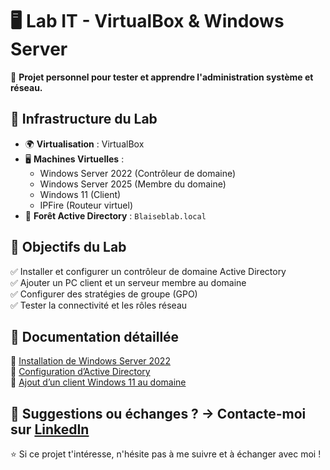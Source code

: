 # 🖥️ Lab IT - VirtualBox & Windows Server  
🚀 **Projet personnel pour tester et apprendre l'administration système et réseau.**  

## 🔧 **Infrastructure du Lab**  
- 🌍 **Virtualisation** : VirtualBox  
- 🖥️ **Machines Virtuelles** :  
  - Windows Server 2022 (Contrôleur de domaine)  
  - Windows Server 2025 (Membre du domaine)  
  - Windows 11 (Client)  
  - IPFire (Routeur virtuel)  
- 🏢 **Forêt Active Directory** : `Blaiseblab.local`  

## 📌 **Objectifs du Lab**  
✅ Installer et configurer un contrôleur de domaine Active Directory  
✅ Ajouter un PC client et un serveur membre au domaine  
✅ Configurer des stratégies de groupe (GPO)  
✅ Tester la connectivité et les rôles réseau  

## 📂 **Documentation détaillée**  
🔹 [Installation de Windows Server 2022](lien_vers_un_fichier)  
🔹 [Configuration d’Active Directory](lien_vers_un_fichier)  
🔹 [Ajout d’un client Windows 11 au domaine](lien_vers_un_fichier)  

📩 **Suggestions ou échanges ?** → Contacte-moi sur [LinkedIn](https://www.linkedin.com/in/ton-lien)  
---
⭐️ Si ce projet t'intéresse, n'hésite pas à me suivre et à échanger avec moi !
